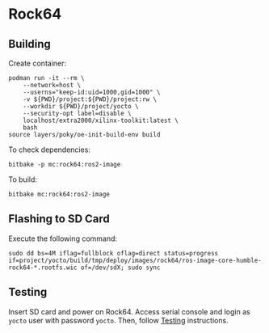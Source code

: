 # Rock64


## Building

Create container:
```
podman run -it --rm \
    --network=host \
    --userns="keep-id:uid=1000,gid=1000" \
    -v ${PWD}/project:${PWD}/project:rw \
    --workdir ${PWD}/project/yocto \
    --security-opt label=disable \
    localhost/extra2000/xilinx-toolkit:latest \
    bash
source layers/poky/oe-init-build-env build
```

To check dependencies:
```
bitbake -p mc:rock64:ros2-image
```

To build:
```
bitbake mc:rock64:ros2-image
```


## Flashing to SD Card

Execute the following command:
```
sudo dd bs=4M iflag=fullblock oflag=direct status=progress if=project/yocto/build/tmp/deploy/images/rock64/ros-image-core-humble-rock64-*.rootfs.wic of=/dev/sdX; sudo sync
```


## Testing

Insert SD card and power on Rock64. Access serial console and login as `yocto` user with password `yocto`. Then, follow [Testing](../common/testing.md) instructions.
